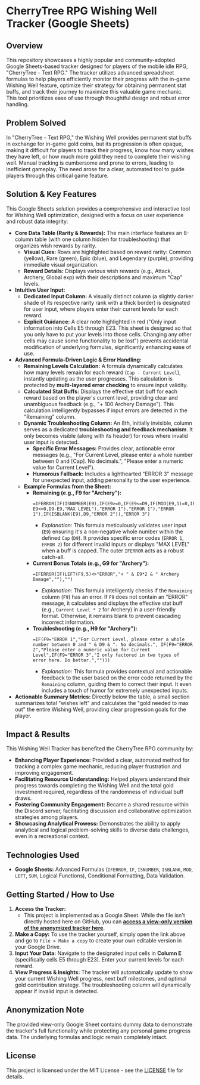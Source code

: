 # CherryTree RPG Wishing Well Tracker (Google Sheets)

## Overview

This repository showcases a highly popular and community-adopted Google Sheets-based tracker designed for players of the mobile idle RPG, "CherryTree - Text RPG." The tracker utilizes advanced spreadsheet formulas to help players efficiently monitor their progress with the in-game Wishing Well feature, optimize their strategy for obtaining permanent stat buffs, and track their journey to maximize this valuable game mechanic. This tool prioritizes ease of use through thoughtful design and robust error handling.

## Problem Solved

In "CherryTree - Text RPG," the Wishing Well provides permanent stat buffs in exchange for in-game gold coins, but its progression is often opaque, making it difficult for players to track their progress, know how many wishes they have left, or how much more gold they need to complete their wishing well. Manual tracking is cumbersome and prone to errors, leading to inefficient gameplay. The need arose for a clear, automated tool to guide players through this critical game feature.

## Solution & Key Features

This Google Sheets solution provides a comprehensive and interactive tool for Wishing Well optimization, designed with a focus on user experience and robust data integrity:

* **Core Data Table (Rarity & Rewards):** The main interface features an 8-column table (with one column hidden for troubleshooting) that organizes wish rewards by rarity.
    * **Visual Cues:** Rows are highlighted based on reward rarity: Common (yellow), Rare (green), Epic (blue), and Legendary (purple), providing immediate visual organization.
    * **Reward Details:** Displays various wish rewards (e.g., Attack, Archery, Global exp) with their descriptions and maximum "Cap" levels.
* **Intuitive User Input:**
    * **Dedicated Input Column:** A visually distinct column (a slightly darker shade of its respective rarity rank with a thick border) is designated for user input, where players enter their current levels for each reward.
    * **Explicit Guidance:** A clear note highlighted in red ("Only input information into Cells E5 through E23. This sheet is designed so that you only have to put your levels into those cells. Changing any other cells may cause some functionality to be lost") prevents accidental modification of underlying formulas, significantly enhancing ease of use.
* **Advanced Formula-Driven Logic & Error Handling:**
    * **Remaining Levels Calculation:** A formula dynamically calculates how many levels remain for each reward (`Cap - Current Level`), instantly updating as the user progresses. This calculation is protected by **multi-layered error checking** to ensure input validity.
    * **Calculated Stat Buffs:** Displays the effective stat buff for each reward based on the player's current level, providing clear and unambiguous feedback (e.g., "+ 100 Archery Damage"). This calculation intelligently bypasses if input errors are detected in the "Remaining" column.
    * **Dynamic Troubleshooting Column:** An 8th, initially invisible, column serves as a dedicated **troubleshooting and feedback mechanism**. It only becomes visible (along with its header) for rows where invalid user input is detected.
        * **Specific Error Messages:** Provides clear, actionable error messages (e.g., "For Current Level, please enter a whole number between 0 and [Cap]. No decimals.", "Please enter a numeric value for Current Level").
        * **Humorous Fallback:** Includes a lighthearted "ERROR 3" message for unexpected input, adding personality to the user experience.
    * **Example Formulas from the Sheet:**
        * **Remaining (e.g., F9 for "Archery"):**
            ```excel
            =IFERROR(IF(ISNUMBER(E9),IF(E9>=0,IF(E9<=D9,IF(MOD(E9,1)=0,IF(D9-E9<>0,D9-E9,"MAX LEVEL"),"ERROR 1"),"ERROR 1"),"ERROR 1"),IF(ISBLANK(E9),D9,"ERROR 2")),"ERROR 3")
            ```
            * *Explanation:* This formula meticulously validates user input (`E9`) ensuring it's a non-negative whole number within the defined `Cap` (`D9`). It provides specific error codes (`ERROR 1`, `ERROR 2`) for different invalid inputs or displays "MAX LEVEL" when a buff is capped. The outer `IFERROR` acts as a robust catch-all.
        * **Current Bonus Totals (e.g., G9 for "Archery"):**
            ```excel
            =IFERROR(IF(LEFT(F9,5)<>"ERROR","+ " & E9*2 & " Archery Damage",""),"")
            ```
            * *Explanation:* This formula intelligently checks if the `Remaining` column (`F9`) has an error. If `F9` does not contain an "ERROR" message, it calculates and displays the effective stat buff (e.g., `Current Level * 2` for Archery) in a user-friendly format. Otherwise, it remains blank to prevent cascading incorrect information.
        * **Troubleshooting (e.g., H9 for "Archery"):**
            ```excel
            =IF(F9="ERROR 1","For Current Level, please enter a whole number between 0 and " & D9 & ". No decimals.", IF(F9="ERROR 2","Please enter a numeric value for Current Level",IF(F9="ERROR 3","I only factored in two types of error here. Do better.","")))
            ```
            * *Explanation:* This formula provides contextual and actionable feedback to the user based on the error code returned by the `Remaining` column, guiding them to correct their input. It even includes a touch of humor for extremely unexpected inputs.
* **Actionable Summary Metrics:** Directly below the table, a small section summarizes total "wishes left" and calculates the "gold needed to max out" the entire Wishing Well, providing clear progression goals for the player.

## Impact & Results

This Wishing Well Tracker has benefited the CherryTree RPG community by:

* **Enhancing Player Experience:** Provided a clear, automated method for tracking a complex game mechanic, reducing player frustration and improving engagement.
* **Facilitating Resource Understanding:** Helped players understand their progress towards completing the Wishing Well and the total gold investment required, regardless of the randomness of individual buff draws.
* **Fostering Community Engagement:** Became a shared resource within the Discord server, facilitating discussion and collaborative optimization strategies among players.
* **Showcasing Analytical Prowess:** Demonstrates the ability to apply analytical and logical problem-solving skills to diverse data challenges, even in a recreational context.

## Technologies Used

* **Google Sheets:** Advanced Formulas (`IFERROR`, `IF`, `ISNUMBER`, `ISBLANK`, `MOD`, `LEFT`, `SUM`, Logical Functions), Conditional Formatting, Data Validation.

## Getting Started / How to Use

1.  **Access the Tracker:**
    * This project is implemented as a Google Sheet. While the file isn't directly hosted here on GitHub, you can [**access a view-only version of the anonymized tracker here**](LINK_TO_VIEW_ONLY_GOOGLE_SHEET_WITH_DUMMY_DATA).
2.  **Make a Copy:** To use the tracker yourself, simply open the link above and go to `File > Make a copy` to create your own editable version in your Google Drive.
3.  **Input Your Data:** Navigate to the designated input cells in **Column E** (specifically cells E5 through E23). Enter your current levels for each reward.
4.  **View Progress & Insights:** The tracker will automatically update to show your current Wishing Well progress, next buff milestones, and optimal gold contribution strategy. The troubleshooting column will dynamically appear if invalid input is detected.

## Anonymization Note

The provided view-only Google Sheet contains dummy data to demonstrate the tracker's full functionality while protecting any personal game progress data. The underlying formulas and logic remain completely intact.

## License

This project is licensed under the MIT License - see the [LICENSE](LICENSE) file for details.
